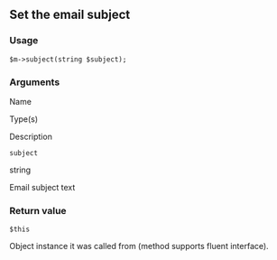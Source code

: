 Set the email subject
---------------------

### Usage

    $m->subject(string $subject);

### Arguments

Name

Type(s)

Description

`subject`

string

Email subject text

### Return value

`$this`

Object instance it was called from (method supports fluent interface).

